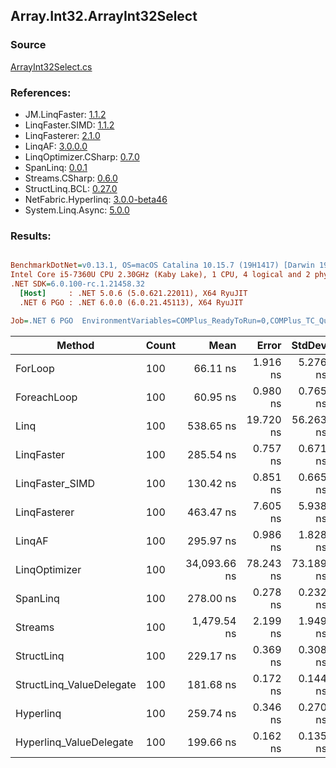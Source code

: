 ﻿## Array.Int32.ArrayInt32Select

### Source
[ArrayInt32Select.cs](../LinqBenchmarks/Array/Int32/ArrayInt32Select.cs)

### References:
- JM.LinqFaster: [1.1.2](https://www.nuget.org/packages/JM.LinqFaster/1.1.2)
- LinqFaster.SIMD: [1.1.2](https://www.nuget.org/packages/LinqFaster.SIMD/1.0.3)
- LinqFasterer: [2.1.0](https://www.nuget.org/packages/LinqFasterer/2.1.0)
- LinqAF: [3.0.0.0](https://www.nuget.org/packages/LinqAF/3.0.0.0)
- LinqOptimizer.CSharp: [0.7.0](https://www.nuget.org/packages/LinqOptimizer.CSharp/0.7.0)
- SpanLinq: [0.0.1](https://www.nuget.org/packages/SpanLinq/0.0.1)
- Streams.CSharp: [0.6.0](https://www.nuget.org/packages/Streams.CSharp/0.6.0)
- StructLinq.BCL: [0.27.0](https://www.nuget.org/packages/StructLinq/0.27.0)
- NetFabric.Hyperlinq: [3.0.0-beta46](https://www.nuget.org/packages/NetFabric.Hyperlinq/3.0.0-beta46)
- System.Linq.Async: [5.0.0](https://www.nuget.org/packages/System.Linq.Async/5.0.0)

### Results:
``` ini

BenchmarkDotNet=v0.13.1, OS=macOS Catalina 10.15.7 (19H1417) [Darwin 19.6.0]
Intel Core i5-7360U CPU 2.30GHz (Kaby Lake), 1 CPU, 4 logical and 2 physical cores
.NET SDK=6.0.100-rc.1.21458.32
  [Host]     : .NET 5.0.6 (5.0.621.22011), X64 RyuJIT
  .NET 6 PGO : .NET 6.0.0 (6.0.21.45113), X64 RyuJIT

Job=.NET 6 PGO  EnvironmentVariables=COMPlus_ReadyToRun=0,COMPlus_TC_QuickJitForLoops=1,COMPlus_TieredPGO=1  Runtime=.NET 6.0  

```
|                   Method | Count |         Mean |     Error |    StdDev |       Median |          Ratio | RatioSD |   Gen 0 | Allocated |
|------------------------- |------ |-------------:|----------:|----------:|-------------:|---------------:|--------:|--------:|----------:|
|                  ForLoop |   100 |     66.11 ns |  1.916 ns |  5.276 ns |     64.47 ns |       baseline |         |       - |         - |
|              ForeachLoop |   100 |     60.95 ns |  0.980 ns |  0.765 ns |     61.13 ns |   1.08x faster |   0.08x |       - |         - |
|                     Linq |   100 |    538.65 ns | 19.720 ns | 56.263 ns |    517.62 ns |   8.25x slower |   1.16x |  0.0229 |      48 B |
|               LinqFaster |   100 |    285.54 ns |  0.757 ns |  0.671 ns |    285.39 ns |   4.40x slower |   0.29x |  0.2027 |     424 B |
|          LinqFaster_SIMD |   100 |    130.42 ns |  0.851 ns |  0.665 ns |    130.23 ns |   1.99x slower |   0.14x |  0.2027 |     424 B |
|             LinqFasterer |   100 |    463.47 ns |  7.605 ns |  5.938 ns |    463.81 ns |   7.08x slower |   0.50x |  0.2179 |     456 B |
|                   LinqAF |   100 |    295.97 ns |  0.986 ns |  1.828 ns |    295.30 ns |   4.57x slower |   0.36x |       - |         - |
|            LinqOptimizer |   100 | 34,093.66 ns | 78.243 ns | 73.189 ns | 34,083.71 ns | 522.04x slower |  36.24x | 13.0005 |  27,235 B |
|                 SpanLinq |   100 |    278.00 ns |  0.278 ns |  0.232 ns |    277.98 ns |   4.26x slower |   0.29x |       - |         - |
|                  Streams |   100 |  1,479.54 ns |  2.199 ns |  1.949 ns |  1,478.89 ns |  22.80x slower |   1.53x |  0.2785 |     584 B |
|               StructLinq |   100 |    229.17 ns |  0.369 ns |  0.308 ns |    229.04 ns |   3.52x slower |   0.24x |  0.0153 |      32 B |
| StructLinq_ValueDelegate |   100 |    181.68 ns |  0.172 ns |  0.144 ns |    181.63 ns |   2.79x slower |   0.19x |       - |         - |
|                Hyperlinq |   100 |    259.74 ns |  0.346 ns |  0.270 ns |    259.67 ns |   3.97x slower |   0.27x |       - |         - |
|  Hyperlinq_ValueDelegate |   100 |    199.66 ns |  0.162 ns |  0.135 ns |    199.64 ns |   3.06x slower |   0.21x |       - |         - |
